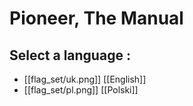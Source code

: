 # Pioneer, The Manual

## Select a language :

   - [[flag_set/uk.png]] [[English]]
   - [[flag_set/pl.png]] [[Polski]]

